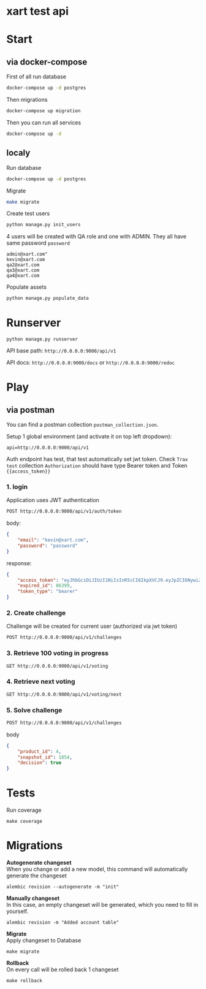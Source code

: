 # xart test api

# Start 
## via docker-compose

First of all run database
```bash
docker-compose up -d postgres
```

Then migrations
```bash
docker-compose up migration
```

Then you can run all services
```bash
docker-compose up -d
```

## localy
Run database
```bash
docker-compose up -d postgres
```

Migrate
```bash
make migrate
```

Create test users
```bash
python manage.py init_users
```

4 users will be created with QA role and one with ADMIN. They all have same password `password`
```
admin@xart.com"
kevin@xart.com
qa2@xart.com
qa3@xart.com
qa4@xart.com
```

Populate assets
```bash
python manage.py populate_data
```

# Runserver

```shell
python manage.py runserver
```

API base path: `http://0.0.0.0:9000/api/v1`

API docs: `http://0.0.0.0:9000/docs` or `http://0.0.0.0:9000/redoc`


# Play
## via postman
You can find a postman collection `postman_collection.json`.

Setup 1 global environment (and activate it on top left dropdown):
```
api=http://0.0.0.0:9000/api/v1
```

Auth endpoint has test, that test automatically set jwt token. Check `Trax test` collection `Authorization`
should have type Bearer token and Token `{{access_token}}` 

### 1. login
Application uses JWT authentication

```bash
POST http://0.0.0.0:9000/api/v1/auth/token
```

body:
```json
{
    "email": "kevin@xart.com",
    "password": "password"
}
```

response:
```json
{
    "access_token": "eyJhbGciOiJIUzI1NiIsInR5cCI6IkpXVCJ9.eyJpZCI6NywiZW1haWwiOiJrZXZpbkB4YXJ0LmNvbSIsInJvbGUiOiJRQSIsImV4cCI6MTY3ODE0MDQ0MX0.zO1DWzwNXEIzPqsy1SqOmy3tYjMFy8o06037xaPzXKE",
    "expired_id": 86399,
    "token_type": "bearer"
}
```

### 2. Create challenge
Challenge will be created for current user (authorized via jwt token)
```bash
POST http://0.0.0.0:9000/api/v1/challenges
```

### 3. Retrieve 100 voting in progress
```bash
GET http://0.0.0.0:9000/api/v1/voting
```

### 4. Retrieve next voting
```bash
GET http://0.0.0.0:9000/api/v1/voting/next
```

### 5. Solve challenge
```bash
POST http://0.0.0.0:9000/api/v1/challenges
```
body
```json
{
    "product_id": 4,
    "snapshot_id": 1854,
    "decision": true
}
```


# Tests

Run coverage
```shell
make coverage
```

# Migrations

__Autogenerate changeset__  
When you change or add a new model, this command will automatically generate the changeset
```shell
alembic revision --autogenerate -m "init"
```

__Manually changeset__  
In this case, an empty changeset will be generated, which you need to fill in yourself.
```shell
alembic revision -m "Added account table"
```

__Migrate__  
Apply changeset to Database
```shell
make migrate
```

__Rollback__  
On every call will be rolled back 1 changeset
```shell
make rollback
```

